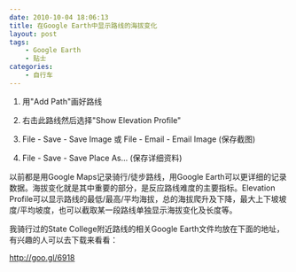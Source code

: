 ```yaml
---
date: 2010-10-04 18:06:13
title: 在Google Earth中显示路线的海拔变化
layout: post
tags:
    - Google Earth
    - 贴士
categories:
    - 自行车
---
```

1. 用"Add Path"画好路线

2. 右击此路线然后选择"Show Elevation Profile"

3. File - Save - Save Image 或 File - Email - Email Image (保存截图)

4. File - Save - Save Place As... (保存详细资料)

以前都是用Google Maps记录骑行/徒步路线，用Google Earth可以更详细的记录数据。海拔变化就是其中重要的部分，是反应路线难度的主要指标。Elevation Profile可以显示路线的最低/最高/平均海拔，总的海拔爬升及下降，最大上下坡坡度/平均坡度，也可以截取某一段路线单独显示海拔变化及长度等。

我骑行过的State College附近路线的相关Google Earth文件均放在下面的地址，有兴趣的人可以去下载来看看：

<a href="http://goo.gl/6918">http://goo.gl/6918</a>
